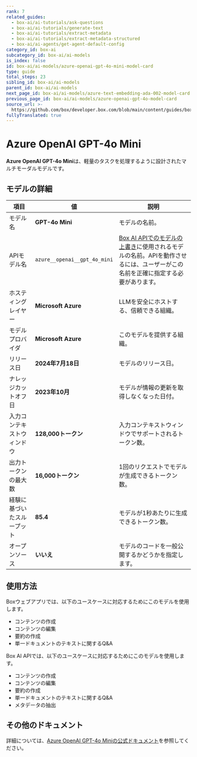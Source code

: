 ```yaml
---
rank: 7
related_guides:
  - box-ai/ai-tutorials/ask-questions
  - box-ai/ai-tutorials/generate-text
  - box-ai/ai-tutorials/extract-metadata
  - box-ai/ai-tutorials/extract-metadata-structured
  - box-ai/ai-agents/get-agent-default-config
category_id: box-ai
subcategory_id: box-ai/ai-models
is_index: false
id: box-ai/ai-models/azure-openai-gpt-4o-mini-model-card
type: guide
total_steps: 23
sibling_id: box-ai/ai-models
parent_id: box-ai/ai-models
next_page_id: box-ai/ai-models/azure-text-embedding-ada-002-model-card
previous_page_id: box-ai/ai-models/azure-openai-gpt-4o-model-card
source_url: >-
  https://github.com/box/developer.box.com/blob/main/content/guides/box-ai/ai-models/azure-openai-gpt-4o-mini-model-card.md
fullyTranslated: true
---
```

# Azure OpenAI GPT-4o Mini

**Azure OpenAI GPT-4o Mini**は、軽量のタスクを処理するように設計されたマルチモーダルモデルです。

## モデルの詳細

| 項目            | 値                            | 説明                                                                                 |
| ------------- | ---------------------------- | ---------------------------------------------------------------------------------- |
| モデル名          | **GPT-4o Mini**              | モデルの名前。                                                                            |
| APIモデル名       | `azure__openai__gpt_4o_mini` | [Box AI APIでのモデルの上書き][overrides]に使用されるモデルの名前。APIを動作させるには、ユーザーがこの名前を正確に指定する必要があります。 |
| ホスティングレイヤー    | **Microsoft Azure**          | LLMを安全にホストする、信頼できる組織。                                                              |
| モデルプロバイダ      | **Microsoft Azure**          | このモデルを提供する組織。                                                                      |
| リリース日         | **2024年7月18日**               | モデルのリリース日。                                                                         |
| ナレッジカットオフ日    | **2023年10月**                 | モデルが情報の更新を取得しなくなった日付。                                                              |
| 入力コンテキストウィンドウ | **128,000トークン**              | 入力コンテキストウィンドウでサポートされるトークン数。                                                        |
| 出力トークンの最大数    | **16,000トークン**               | 1回のリクエストでモデルが生成できるトークン数。                                                           |
| 経験に基づいたスループット | **85.4**                     | モデルが1秒あたりに生成できるトークン数。                                                              |
| オープンソース       | **いいえ**                      | モデルのコードを一般公開するかどうかを指定します。                                                          |

## 使用方法

Boxウェブアプリでは、以下のユースケースに対応するためにこのモデルを使用します。

* コンテンツの作成
* コンテンツの編集
* 要約の作成
* 単一ドキュメントのテキストに関するQ&A

Box AI APIでは、以下のユースケースに対応するためにこのモデルを使用します。

* コンテンツの作成
* コンテンツの編集
* 要約の作成
* 単一ドキュメントのテキストに関するQ&A
* メタデータの抽出

## その他のドキュメント

詳細については、[Azure OpenAI GPT-4o Miniの公式ドキュメント][azure-ai-mini-4o-model]を参照してください。

[azure-ai-mini-4o-model]: https://learn.microsoft.com/en-us/azure/ai-services/openai/concepts/models?tabs=python-secure#gpt-4o-and-gpt-4-turbo

[overrides]: g://box-ai/ai-agents/ai-agent-overrides
